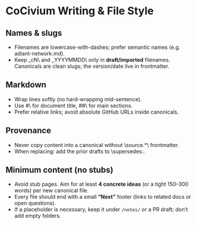 # CoCivium Writing & File Style

## Names & slugs
- Filenames are lowercase-with-dashes; prefer semantic names (e.g. \adiant-network.md\).
- Keep \_cN\ and \_YYYYMMDD\ only in **draft/imported** filenames. Canonicals are clean slugs; the version/date live in frontmatter.

## Markdown
- Wrap lines softly (no hard-wrapping mid-sentence).
- Use \#\ for document title, \##\ for main sections.
- Prefer relative links; avoid absolute GitHub URLs inside canonicals.

## Provenance
- Never copy content into a canonical without \source.*\ frontmatter.
- When replacing: add the prior drafts to \supersedes:\.

<!-- STUB-POLICY-START -->
## Minimum content (no stubs)

- Avoid stub pages. Aim for at least **4 concrete ideas** (or a tight 150–300 words) per new canonical file.
- Every file should end with a small **“Next”** footer (links to related docs or open questions).
- If a placeholder is necessary, keep it under `/notes/` or a PR draft; don’t add empty folders.
<!-- STUB-POLICY-END -->
